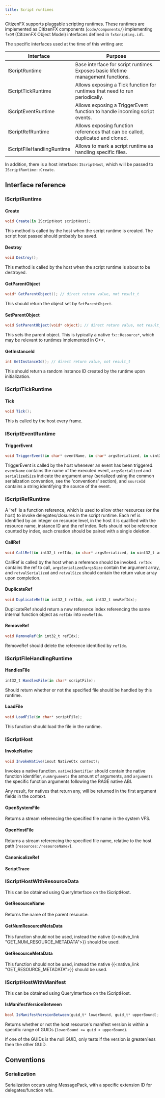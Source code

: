 ```yaml
---
title: Script runtimes
---
```


CitizenFX supports pluggable scripting runtimes. These runtimes are implemented as CitizenFX components (`code/components/`) implementing `fxOM` (CitizenFX Object Model) interfaces defined in `fxScripting.idl`.

The specific interfaces used at the time of this writing are:

|         Interface          |                                     Purpose                                      |
| -------------------------- | -------------------------------------------------------------------------------- |
| IScriptRuntime             | Base interface for script runtimes. Exposes basic lifetime management functions. |
| IScriptTickRuntime         | Allows exposing a Tick function for runtimes that need to run periodically.      |
| IScriptEventRuntime        | Allows exposing a TriggerEvent function to handle incoming script events.        |
| IScriptRefRuntime          | Allows exposing function references that can be called, duplicated and cloned.   |
| IScriptFileHandlingRuntime | Allows to mark a script runtime as handling specific files.                      |

In addition, there is a host interface: `IScriptHost`, which will be passed to `IScriptRuntime::Create`.

## Interface reference

### IScriptRuntime

#### Create

```cs
void Create(in IScriptHost scriptHost);
```

This method is called by the host when the script runtime is created. The script host passed should probably be saved.

#### Destroy

```cs
void Destroy();
```

This method is called by the host when the script runtime is about to be destroyed.

#### GetParentObject

```cs
void* GetParentObject(); // direct return value, not result_t
```

This should return the object set by `SetParentObject`.

#### SetParentObject

```cs
void SetParentObject(void* object); // direct return value, not result_t
```

This sets the parent object. This is typically a native `fx::Resource*`, which may be relevant to runtimes implemented in C++.

#### GetInstanceId

```cs
int GetInstanceId(); // direct return value, not result_t
```

This should return a random instance ID created by the runtime upon initialization.

### IScriptTickRuntime

#### Tick

```cs
void Tick();
```

This is called by the host every frame.

### IScriptEventRuntime

#### TriggerEvent

```cs
void TriggerEvent(in char* eventName, in char* argsSerialized, in uint32_t serializedSize, in char* sourceId);
```

TriggerEvent is called by the host whenever an event has been triggered. `eventName` contains the name of the executed event,
`argsSerialized` and `serializedSize` indicate the argument array (serialized using the common serialization convention, see the 'conventions' section), and
`sourceId` contains a string identifying the source of the event.

### IScriptRefRuntime

A 'ref' is a function reference, which is used to allow other resources (or the host) to invoke delegates/closures in the script runtime.
Each ref is identified by an integer on resource level, in the host it is qualified with the resource name, instance ID and the ref index.
Refs should not be reference counted by index, each creation should be paired with a single deletion.

#### CallRef

```cs
void CallRef(in int32_t refIdx, in char* argsSerialized, in uint32_t argsSize, out char* retvalSerialized, out uint32_t retvalSize);
```

CallRef is called by the host when a reference should be invoked. `refIdx` contains the ref to call, `argsSerialized`/`argsSize` contain the argument array, and `retvalSerialized` and `retvalSize` should contain the return value array upon completion.

#### DuplicateRef

```cs
void DuplicateRef(in int32_t refIdx, out int32_t newRefIdx);
```

DuplicateRef should return a new reference index referencing the same internal function object as `refIdx` into `newRefIdx`.

#### RemoveRef

```cs
void RemoveRef(in int32_t refIdx);
```

RemoveRef should delete the reference identified by `refIdx`.

### IScriptFileHandlingRuntime

#### HandlesFile

```cs
int32_t HandlesFile(in char* scriptFile);
```

Should return whether or not the specified file should be handled by this runtime.

#### LoadFile

```cs
void LoadFile(in char* scriptFile);
```

This function should load the file in the runtime.

### IScriptHost

#### InvokeNative

```cs
void InvokeNative(inout NativeCtx context);
```

Invokes a native function. `nativeIdentifier` should contain the native function identifier, `numArguments` the amount of arguments, and `arguments` the specific function arguments following the RAGE native ABI.

Any result, for natives that return any, will be returned in the first argument fields in the context.

#### OpenSystemFile

Returns a stream referencing the specified file name in the system VFS.

#### OpenHostFile

Returns a stream referencing the specified file name, relative to the host path (`resources:/resourceName/`).

#### CanonicalizeRef

#### ScriptTrace

### IScriptHostWithResourceData

This can be obtained using QueryInterface on the IScriptHost.

#### GetResourceName

Returns the name of the parent resource.

#### GetNumResourceMetaData

This function should not be used, instead the native {{<native_link "GET_NUM_RESOURCE_METADATA">}} should be used.

#### GetResourceMetaData

This function should not be used, instead the native {{<native_link "GET_RESOURCE_METADATA">}} should be used.

### IScriptHostWithManifest

This can be obtained using QueryInterface on the IScriptHost.

#### IsManifestVersionBetween

```cs
bool IsManifestVersionBetween(guid_t* lowerBound, guid_t* upperBound);
```

Returns whether or not the host resource's manifest version is within a specific range of GUIDs (`lowerBound <= guid < upperBound`).

If one of the GUIDs is the null GUID, only tests if the version is greater/less then the other GUID.

## Conventions

### Serialization

Serialization occurs using MessagePack, with a specific extension ID for delegates/function refs.
